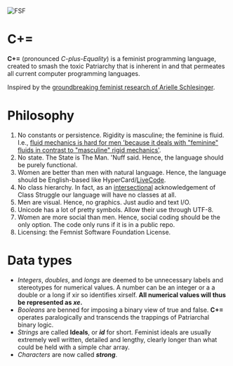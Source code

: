   ![FSF](http://i.imgur.com/ROyOJCP.jpg)

C+=
===============

**C+=** (pronounced *C-plus-Equality*) is a feminist programming language, created to smash the toxic Patriarchy that is inherent in and that permeates all current computer programming languages.

Inspired by the [groundbreaking feminist research of Arielle Schlesinger](http://www.hastac.org/blogs/ari-schlesinger/2013/11/26/feminism-and-programming-languages).

Philosophy
==========

1. No constants or persistence. Rigidity is masculine; the feminine is fluid. I.e., [fluid mechanics is hard for men 'because it deals with "feminine" fluids in contrast to "masculine" rigid mechanics'](https://en.wikipedia.org/wiki/Luce_Irigaray).
2. No state. The State is The Man. 'Nuff said. Hence, the language should be purely functional.
3. Women are better than men with natural language. Hence, the language should be English-based like HyperCard/[LiveCode](https://en.wikipedia.org/wiki/LiveCode#Examples).
4. No class hierarchy. In fact, as an [intersectional](http://geekfeminism.wikia.com/wiki/Intersectionality) acknowledgement of Class Struggle our language will have no classes at all.
5. Men are visual. Hence, no graphics. Just audio and text I/O.
6. Unicode has a lot of pretty symbols. Allow their use through UTF-8.
7. Women are more social than men. Hence, social coding should be the only option. The code only runs if it is in a public repo.
8. Licensing: the Femnist Software Foundation License.

Data types
==========

* *Integers*, *doubles*, and *longs* are deemed to be unnecessary labels and stereotypes for numerical values.  A number can be an integer or a a double or a long if xir so identifies xirself.  **All numerical values will thus be represented as _xe_.**
* *Booleans* are benned for imposing a binary view of true and false.  **C+=** operates paralogically and transcends the trappings of Patriarchal binary logic.
* *Strings* are called **Ideals**, or **_id_** for short.  Feminist ideals are usually extremely well written, detailed and lengthy, clearly longer than what could be held with a simple char array.
* *Characters* are now called **_strong_**.
